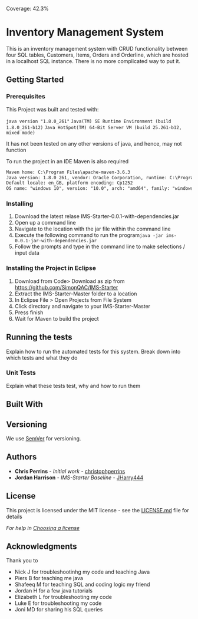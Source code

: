Coverage: 42.3%
# Inventory Management System

This is an inventory management system with CRUD functionality between four SQL tables, Customers, Items, Orders and Orderline, which are hosted in a localhost SQL instance. There is no more complicated way to put it.

## Getting Started

### Prerequisites

This Project was built and tested with:

```java version "1.8.0_261"```
```Java(TM) SE Runtime Environment (build 1.8.0_261-b12)```
```Java HotSpot(TM) 64-Bit Server VM (build 25.261-b12, mixed mode)```

It has not been tested on any other versions of java, and hence, may not function

To run the project in an IDE Maven is also required

```Apache Maven 3.6.3 (cecedd343002696d0abb50b32b541b8a6ba2883f)
Maven home: C:\Program Files\apache-maven-3.6.3
Java version: 1.8.0_261, vendor: Oracle Corporation, runtime: C:\Program Files\Java\jdk1.8.0_261\jre
Default locale: en_GB, platform encoding: Cp1252
OS name: "windows 10", version: "10.0", arch: "amd64", family: "windows"
```


### Installing

1. Download the latest relase IMS-Starter-0.0.1-with-dependencies.jar
2. Open up a command line
3. Navigate to the location with the jar file within the command line
4. Execute the following command to run the program`java -jar ims-0.0.1-jar-with-dependencies.jar`
5. Follow the prompts and type in the command line to make selections / input data

### Installing the Project in Eclipse

1. Download from Code> Download as zip from https://github.com/SimonQAC/IMS-Starter
2. Extract the IMS-Starter-Master folder to a location
3. In Eclipse File > Open Projects from File System
4. Click directory and navigate to your IMS-Starter-Master
5. Press finish
6. Wait for Maven to build the project

## Running the tests

Explain how to run the automated tests for this system. Break down into which tests and what they do

### Unit Tests 

Explain what these tests test, why and how to run them



## Built With



## Versioning

We use [SemVer](http://semver.org/) for versioning.

## Authors

* **Chris Perrins** - *Initial work* - [christophperrins](https://github.com/christophperrins)
* **Jordan Harrison** - *IMS-Starter Baseline* - [JHarry444](https://github.com/JHarry444)

## License

This project is licensed under the MIT license - see the [LICENSE.md](LICENSE.md) file for details 

*For help in [Choosing a license](https://choosealicense.com/)*

## Acknowledgments

Thank you to

* Nick J for troubleshootinhg my code and teaching Java
* Piers B for teaching me java
* Shafeeq M for teaching SQL and coding logic my friend
* Jordan H for a few java tutorials
* Elizabeth L for troubleshooting my code
* Luke E for troubleshooting my code
* Joni MD for sharing his SQL queries
